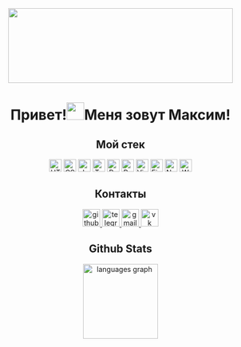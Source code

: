 <div align="center">
  <img height="150" width="450" src="https://media.tenor.com/yKjWLIFsJkEAAAAi/hello-hi.gif"/>
</div>

# <div align="center">Привет!<img src="https://gifs.obs.ru-moscow-1.hc.sbercloud.ru/9cc49ce8b351e5b441ef8f1c449bf670ecb755774cc7e8e4fa6c7b6b40639709.gif" height="35"/>Меня зовут Максим!</div>

## <div align="center">Мой стек</div>

<div align="center">  
<img src="https://img.shields.io/badge/HTML5-282C34?logo=html5&logoColor=E34F26" alt="HTML5 logo" title="HTML5" height="25" />
<img src="https://img.shields.io/badge/CSS3-282C34?logo=css3&logoColor=E34F26" alt="CSS3 logo" title="HTML5" height="25" />
<img src="https://img.shields.io/badge/JavaScript-282C34?logo=javascript&logoColor=F7DF1E" alt="JavaScript logo" title="JavaScript" height="25" />
<img src="https://img.shields.io/badge/TypeScript-282C34?logo=typescript&logoColor=3178C6" alt="TypeScript logo" title="TypeScript" height="25" />
<img src="https://img.shields.io/badge/React-282C34?logo=react&logoColor=61DAFB" alt="React logo" title="React" height="25" />
<img src="https://img.shields.io/badge/Redux-282C34?logo=redux&logoColor=764ABC" alt="Redux logo" title="Redux" height="25" />
<img src="https://img.shields.io/badge/VS%20Code-282C34?logo=visual-studio-code&logoColor=007ACC" alt="Visual Studio Code logo" title="Visual Studio Code" height="25" />
<img src="https://img.shields.io/badge/Figma-282C34?logo=figma&logoColor=007ACC" alt="Figma logo" title="Figma" height="25" />
<img src="https://img.shields.io/badge/Node.js-282C34?logo=node.js&logoColor=339933" alt="Node.js logo" title="Node.js" height="25" />
<img src="https://img.shields.io/badge/Webpack-282C34?logo=webpack&logoColor=61DAFB" alt="Webpack logo" title="Webpack" height="25" />
</div>

## <div align="center">Контакты</div>

<div align="center">
<a href="https://github.com/Maksim-Anosov" target="_blank">
<img src="https://upload.wikimedia.org/wikipedia/commons/2/24/Github_logo_svg.svg" height="35" alt="github logo"/>
</a>  
<a href="https://t.me/AnsaksS" target="_blank">
<img src="https://upload.wikimedia.org/wikipedia/commons/8/83/Telegram_2019_Logo.svg" height="35" alt="telegram logo"/>
</a>
<a href="mailto:coach.anosov.fh@gmail.com" target="_blank">
<img src="https://upload.wikimedia.org/wikipedia/commons/7/7e/Gmail_icon_%282020%29.svg" height="35" alt="gmail logo"/>
</a>  
<a href="https://vk.com/id46614753" target="_blank">
<img src="https://upload.wikimedia.org/wikipedia/commons/f/f3/VK_Compact_Logo_%282021-present%29.svg" height="35" alt="vk logo"/>
</a>  
</div>

## <div align="center">Github Stats</div>   
<div align="center">
<img src="https://github-readme-stats.vercel.app/api/top-langs?username=Maksim-Anosov&locale=en&hide_title=false&layout=compact&card_width=450&langs_count=5&theme=dracula&hide_border=false&order=2" height="150" alt="languages graph"/>
</div>  


